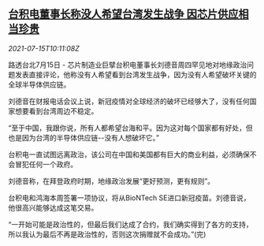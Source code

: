 <!--1626345062000-->
[台积电董事长称没人希望台湾发生战争 因芯片供应相当珍贵](https://cn.reuters.com/article/tsmc-chairman-tw-chip-0715-idCNKBS2EL13U)
------

<div><i>2021-07-15T10:11:08Z</i></div><p>路透台北7月15日 - 芯片制造业巨擘台积电董事长刘德音周四罕见地对地缘政治问题发表直接评论，他称没有人希望看到台湾发生战争，因为没有人希望破坏关键的全球半导体供应链。</p><p>刘德音在财报电话会议上说，新冠疫情对全球经济的破坏已经够大了，没有任何国家想要看到台湾周边不稳定。</p><p>“至于中国，我跟你说，所有人都希望台海和平。因为这对每个国家都有好处，但也是因为台湾的半导体供应链--没有人想破坏它。”</p><p>台积电一直试图远离政治，该公司在中国和美国都有巨大的商业利益，必须确保不会冒犯任何一个政府。</p><p>刘德音称，在拜登政府时期，地缘政治发展“更好预测，更有规则”。</p><p>台积电和鸿海本周签署一项协议，将从BioNTech SE进口新冠疫苗。刘德音说，他很高兴能够达成这笔交易。</p><p>“一开始可能是政治性的，但最后我们达成了合约，我们确实得到了各方的支持，所以我认为最后不再是政治性的，否则这次捐赠就不会成功。”(完)</p>
